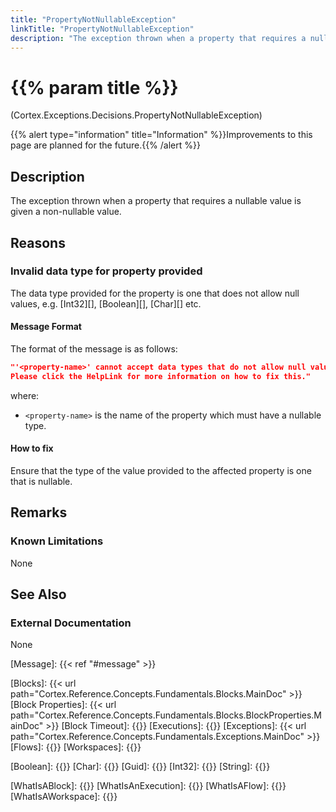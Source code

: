 ```yaml
---
title: "PropertyNotNullableException"
linkTitle: "PropertyNotNullableException"
description: "The exception thrown when a property that requires a nullable value is given a non-nullable value."
---
```


# {{% param title %}}

<p class="namespace">(Cortex.Exceptions.Decisions.PropertyNotNullableException)</p>
{{% alert type="information" title="Information" %}}Improvements to this page are planned for the future.{{% /alert %}}

## Description

The exception thrown when a property that requires a nullable value is given a non-nullable value.

## Reasons

### Invalid data type for property provided

The data type provided for the property is one that does not allow null values, e.g. [Int32][], [Boolean][], [Char][] etc.

#### Message Format

The format of the message is as follows:

```json
"'<property-name>' cannot accept data types that do not allow null values (e.g. Int32, Boolean, Char, etc.); it must be provided a data type which allows null values.
Please click the HelpLink for more information on how to fix this."
```

where:

* `<property-name>` is the name of the property which must have a nullable type.

#### How to fix

Ensure that the type of the value provided to the affected property is one that is nullable.

## Remarks

### Known Limitations

None

## See Also
  
### External Documentation

None

[Message]: {{< ref "#message" >}}

[Blocks]: {{< url path="Cortex.Reference.Concepts.Fundamentals.Blocks.MainDoc" >}}
[Block Properties]: {{< url path="Cortex.Reference.Concepts.Fundamentals.Blocks.BlockProperties.MainDoc" >}}
[Block Timeout]: {{<url path="Cortex.Reference.Concepts.Fundamentals.Blocks.BlockProperties.CommonProperties.BlockTimeoutProperty">}}
[Executions]: {{<url path ="Cortex.Reference.Concepts.Fundamentals.Executions.MainDoc">}}
[Exceptions]: {{< url path="Cortex.Reference.Concepts.Fundamentals.Exceptions.MainDoc" >}}
[Flows]: {{<url path="Cortex.Reference.Concepts.Fundamentals.Flows.MainDoc">}}
[Workspaces]: {{<url path="Cortex.Reference.Concepts.Fundamentals.Workspaces.MainDoc">}}

[Boolean]: {{<url path="Cortex.Reference.DataTypes.ConditionalLogic.Boolean.MainDoc">}}
[Char]: {{<url path="Cortex.Reference.DataTypes.Text.Char.MainDoc">}}
[Guid]: {{<url path="Cortex.Reference.DataTypes.Other.Guid.MainDoc">}}
[Int32]: {{<url path="Cortex.Reference.DataTypes.Numbers.Int32.MainDoc">}}
[String]: {{<url path="Cortex.Reference.DataTypes.Text.String.MainDoc">}}

[WhatIsABlock]: {{<url path="Cortex.Reference.Concepts.Fundamentals.Blocks.WhatIsABlock.MainDoc">}}
[WhatIsAnExecution]: {{<url path="Cortex.Reference.Concepts.Fundamentals.Executions.WhatIsAnExecution.MainDoc">}}
[WhatIsAFlow]: {{<url path="Cortex.Reference.Concepts.Fundamentals.Flows.WhatIsAFlow.MainDoc">}}
[WhatIsAWorkspace]: {{<url path="Cortex.Reference.Concepts.Fundamentals.Workspaces.WhatIsAWorkspace.MainDoc">}}
